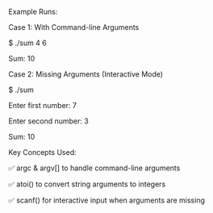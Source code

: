 Example Runs:

Case 1: With Command-line Arguments

$ ./sum 4 6

Sum: 10

Case 2: Missing Arguments (Interactive Mode)

$ ./sum

Enter first number: 7

Enter second number: 3

Sum: 10

Key Concepts Used:

✅ argc & argv[] to handle command-line arguments

✅ atoi() to convert string arguments to integers

✅ scanf() for interactive input when arguments are missing
